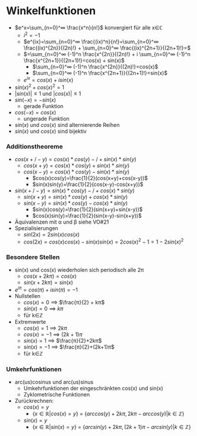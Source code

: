 # Winkelfunktionen
+ $e^x=\sum_{n=0}^∞ \frac{x^n}{n!}$ konvergiert für alle x∈ℂ
	+ $i^2=-1$
	+  $e^{ix}=\sum_{n=0}^∞ \frac{(ix)^n}{n!}=\sum_{n=0}^∞ \frac{(ix)^{2n}}{(2n)!} + \sum_{n=0}^∞ \frac{(ix)^{2n+1}}{(2n+1)!}=$
	+  $=\sum_{n=0}^∞ (-1)^n \frac{x^{2n}}{(2n)!} + i \sum_{n=0}^∞ (-1)^n \frac{x^{2n+1}}{(2n+1)!}=cos(x) + sin(x)$ 
		+ $\sum_{n=0}^∞ (-1)^n \frac{x^{2n}}{(2n)!}=cos(x)$	
		+ $\sum_{n=0}^∞ (-1)^n \frac{x^{2n+1}}{(2n+1)!}=sin(x)$
	+ $e^{ix}=cos(x) + isin(x)$
+ $sin(x)^2+cos(x)^2=1$
+ $|sin(x)|≤1$ und $|cos(x)|≤1$
+ $sin(-x)=-sin(x)$
	+ gerade Funktion
+ $cos(-x)=cos(x)$
	+ ungerade Funktion
+ $sin(x)$ und $cos(x)$ sind alternierende Reihen
+ $sin(x)$ und $cos(x)$ sind bijektiv

### Additionstheoreme
+ $cos(x+/-y)=cos(x)*cos(y)-/+sin(x)*sin(y)$
	+ $cos(x+y)=cos(x)*cos(y)+sin(x)*sin(y)$
	+ $cos(x-y)=cos(x)*cos(y)-sin(x)*sin(y)$
		+ $cos(x)cos(y)=\frac{1}{2}(cos(x+y)+cos(x-y))$
		+ $sin(x)sin(y)=\frac{1}{2}(cos(x-y)-cos(x+y))$
+ $sin(x+/-y)=sin(x)*cos(y)-/+cos(x)*sin(y)$
	+ $sin(x+y)=sin(x)*cos(y)+cos(x)*sin(y)$
	+ $sin(x-y)=sin(x)*cos(y)-cos(x)*sin(y)$
		+ $sin(x)cos(y)=\frac{1}{2}(sin(x+y)+sin(x-y))$
		+ $cos(x)sin(y)=\frac{1}{2}(sin(x-y)-sin(x+y))$
+ Äquivalenzen mit α und β siehe VO#21
+ Spezialisierungen
	+ $sin(2x)=2sin(x)cos(x)$
	+ $cos(2x)=cos(x)cos(x)-sin(x)sin(x)=2cos(x)^2-1=1-2sin(x)^2$

### Besondere Stellen
+ sin(x) und cos(x) wiederholen sich periodisch alle 2π
	+ $cos(x+2kπ) = cos(x)$
	+ $sin(x+2kπ) = sin(x)$
+ $e^{iπ}=cos(π) + isin(π)=-1$
+ Nullstellen
	+  $cos(x) = 0$ ==> $\frac{π}{2} + kπ$
	+ $sin(x)=0$ ==> $kπ$
	+ für k∈ℤ
+ Extremwerte
	+ $cos(x)=1$ ==> $2kπ$
	+ $cos(x)=-1$ ==> $(2k+1)π$
	+ $sin(x)=1$ ==> $\frac{π}{2}+2kπ$
	+ $sin(x)=-1$ ==> $\frac{π}{2}+(2k+1)π$ 
	+ für k∈ℤ


### Umkehrfunktionen
+ arc(us)cosinus und arc(us)sinus
	+ Umkehrfunktionen der eingeschränkten cos(x) und sin(x)
	+ Zyklometrische Funktionen
+ Zurückrechnen:
	+ $cos(x)=y$
		+ {$x∈ℝ|cos(x)=y$} = {$arccos(y)+2kπ,2kπ-arccos(y)|k∈ℤ$}		
	+ $sin(x)=y$
		+ {$x∈ℝ|sin(x)=y$} = {$arcsin(y)+2kπ,(2k+1)π-arcsin(y)|k∈ℤ$}